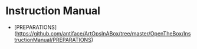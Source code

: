 Instruction Manual
==================
* [PREPARATIONS] (https://github.com/antiface/ArtOpsInABox/tree/master/OpenTheBox/InstructionManual/PREPARATIONS)
